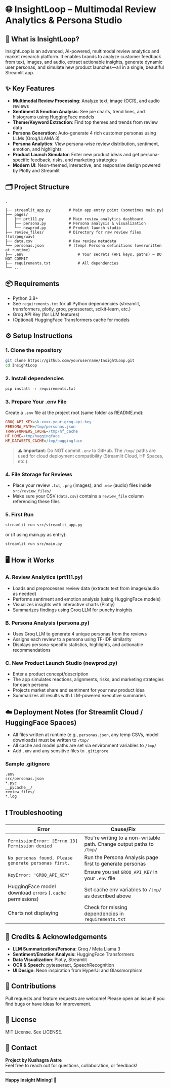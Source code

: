 # 🌐 InsightLoop – Multimodal Review Analytics & Persona Studio

## 🚀 What is InsightLoop?

InsightLoop is an advanced, AI-powered, multimodal review analytics and market research platform. It enables brands to analyze customer feedback from text, images, and audio, extract actionable insights, generate dynamic user personas, and simulate new product launches—all in a single, beautiful Streamlit app.

## ✨ Key Features

- **Multimodal Review Processing**: Analyze text, image (OCR), and audio reviews
- **Sentiment & Emotion Analysis**: See pie charts, trend lines, and histograms using HuggingFace models
- **Theme/Keyword Extraction**: Find top themes and trends from review data
- **Persona Generation**: Auto-generate 4 rich customer personas using LLMs (Groq/LLAMA 3)
- **Persona Analytics**: View persona-wise review distribution, sentiment, emotion, and highlights
- **Product Launch Simulator**: Enter new product ideas and get persona-specific feedback, risks, and marketing strategies
- **Modern UI**: Neon-themed, interactive, and responsive design powered by Plotly and Streamlit

## 🗂️ Project Structure

```
.

├── streamlit_app.py        # Main app entry point (sometimes main.py)
├── pages/
│   ├── prt111.py           # Main review analytics dashboard
│   ├── persona.py          # Persona analysis & visualization
│   └── newprod.py          # Product launch studio
├── review_files/           # Directory for raw review files (txt/png/wav)
├── data.csv                # Raw review metadata
└── personas.json           # (temp) Persona definitions (overwritten at runtime)
├── .env                        # Your secrets (API keys, paths) — DO NOT COMMIT
├── requirements.txt            # All dependencies
└── ...
```

## 📦 Requirements

- Python 3.8+
- See `requirements.txt` for all Python dependencies (streamlit, transformers, plotly, groq, pytesseract, scikit-learn, etc.)
- Groq API Key (for LLM features)
- (Optional) HuggingFace Transformers cache for models

## ⚙️ Setup Instructions

### 1. Clone the repository

```bash
git clone https://github.com/yourusername/InsightLoop.git
cd InsightLoop
```

### 2. Install dependencies

```bash
pip install -r requirements.txt
```

### 3. Prepare Your .env File

Create a `.env` file at the project root (same folder as README.md):

```ini
GROQ_API_KEY=sk-xxxx-your-groq-api-key
PERSONA_PATH=/tmp/personas.json
TRANSFORMERS_CACHE=/tmp/hf_cache
HF_HOME=/tmp/huggingface
HF_DATASETS_CACHE=/tmp/huggingface
```

> **⚠️ Important**: Do NOT commit `.env` to GitHub. The `/tmp/` paths are used for cloud deployment compatibility (Streamlit Cloud, HF Spaces, etc.).

### 4. File Storage for Reviews

- Place your review `.txt`, `.png` (images), and `.wav` (audio) files inside `src/review_files/`
- Make sure your CSV (`data.csv`) contains a `review_file` column referencing these files

### 5. First Run

```bash
streamlit run src/streamlit_app.py
```

or (if using main.py as entry):

```bash
streamlit run src/main.py
```

## 🖥️ How it Works

### A. Review Analytics (prt111.py)
- Loads and preprocesses review data (extracts text from images/audio as needed)
- Performs sentiment and emotion analysis (using HuggingFace models)
- Visualizes insights with interactive charts (Plotly)
- Summarizes findings using Groq LLM for punchy insights

### B. Persona Analysis (persona.py)
- Uses Groq LLM to generate 4 unique personas from the reviews
- Assigns each review to a persona using TF-IDF similarity
- Displays persona-specific statistics, highlights, and actionable recommendations

### C. New Product Launch Studio (newprod.py)
- Enter a product concept/description
- The app simulates reactions, alignments, risks, and marketing strategies for each persona
- Projects market share and sentiment for your new product idea
- Summarizes all results with LLM-powered executive summaries

## ☁️ Deployment Notes (for Streamlit Cloud / HuggingFace Spaces)

- All files written at runtime (e.g., `personas.json`, any temp CSVs, model downloads) must be written to `/tmp/`
- All cache and model paths are set via environment variables to `/tmp/`
- Add `.env` and any sensitive files to `.gitignore`

### Sample .gitignore

```
.env
src/personas.json
*.pyc
__pycache__/
review_files/
*.log
```

## ❗ Troubleshooting

| Error | Cause/Fix |
|-------|-----------|
| `PermissionError: [Errno 13] Permission denied` | You're writing to a non-writable path. Change output paths to `/tmp/` |
| `No personas found. Please generate personas first.` | Run the Persona Analysis page first to generate personas |
| `KeyError: 'GROQ_API_KEY'` | Ensure you set `GROQ_API_KEY` in your `.env` file |
| HuggingFace model download errors (`.cache` permissions) | Set cache env variables to `/tmp/` as described above |
| Charts not displaying | Check for missing dependencies in `requirements.txt` |

## 🧠 Credits & Acknowledgements

- **LLM Summarization/Persona**: Groq / Meta Llama 3
- **Sentiment/Emotion Analysis**: HuggingFace Transformers
- **Data Visualization**: Plotly, Streamlit
- **OCR & Speech**: pytesseract, SpeechRecognition
- **UI Design**: Neon inspiration from HyperUI and Glassmorphism

## 🙏 Contributions

Pull requests and feature requests are welcome! Please open an issue if you find bugs or have ideas for improvement.

## 📄 License

MIT License. See LICENSE.

## 🚩 Contact

**Project by Kushagra Aatre**  
Feel free to reach out for questions, collaboration, or feedback!

---

**Happy Insight Mining! 🚀**
